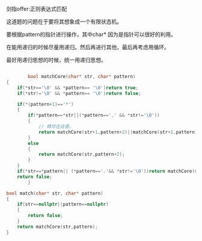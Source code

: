 剑指offer:正则表达式匹配

这道题的问题在于要将其想象成一个有限状态机。

要根据pattern的指针进行操作，其中char* 因为是指针可以很好的利用。

在能用递归的时候尽量用递归。然后再进行其他，最后再考虑用循环。

最好用递归思想的时候，统一用递归思想。

```C++

        bool matchCore(char* str, char* pattern)
{
    if(*str=='\0' && *pattern== '\0')return true;
    if(*str!='\0' && *pattern== '\0')return false;

    if(*(pattern+1)=='*')
    {
        if(*pattern==*str||(*pattern=='.' && *str!='\0'))
        {
            // 精华在这里。
            return matchCore(str+1,pattern+2)||matchCore(str+1,pattern)||matchCore(str,pattern+2) ;
        }
        else
        {
            return matchCore(str,pattern+2);
        }
    }
    if(*str==*pattern|| (*pattern=='.'&& *str!='\0'))return matchCore(str+1,pattern+1);
    return false;
        }

bool match(char* str, char* pattern)
{
    if(str==nullptr||pattern==nullptr)
    {
        return false;
    }
    return matchCore(str,pattern);
}

```
